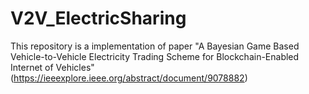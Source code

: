 # V2V_ElectricSharing

This repository is a implementation of paper "A Bayesian Game Based Vehicle-to-Vehicle Electricity Trading Scheme for Blockchain-Enabled Internet of Vehicles" (https://ieeexplore.ieee.org/abstract/document/9078882)
